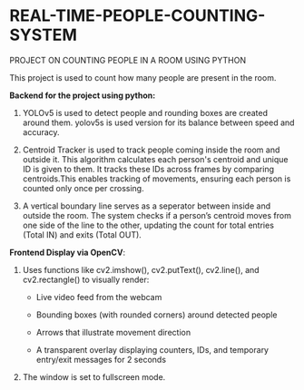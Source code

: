 # REAL-TIME-PEOPLE-COUNTING-SYSTEM
PROJECT ON COUNTING PEOPLE IN A ROOM USING PYTHON

This project is used to count how many people are present in the room. 

**Backend for the project using python:**
1) YOLOv5 is used to detect people and rounding boxes are created around them. yolov5s is used version for its balance between speed and accuracy.

2) Centroid Tracker is used to track people coming inside the room and outside it. This algorithm calculates each person's centroid and unique ID is given to them. It tracks these IDs across frames by comparing centroids.This enables tracking of movements, ensuring each person is counted only once per crossing.

3) A vertical boundary line serves as a seperator between inside and outside the room. The system checks if a person’s centroid moves from one side of the line to the other, updating the count for total entries (Total IN) and exits (Total OUT).

**Frontend Display via OpenCV**:

1) Uses functions like cv2.imshow(), cv2.putText(), cv2.line(), and cv2.rectangle() to visually render:

    - Live video feed from the webcam

    - Bounding boxes (with rounded corners) around detected people

    - Arrows that illustrate movement direction

    - A transparent overlay displaying counters, IDs, and temporary entry/exit messages for 2 seconds

2) The window is set to fullscreen mode.
